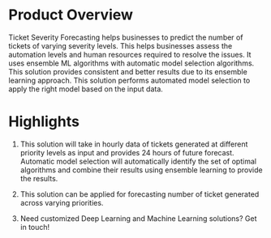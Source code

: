 # Product Overview
Ticket Severity Forecasting helps businesses to predict the number of tickets of varying severity levels. This helps businesses assess the automation levels and human resources required to resolve the issues. It uses ensemble ML algorithms with automatic model selection algorithms. This solution provides consistent and better results due to its ensemble learning approach. This solution performs automated model selection to apply the right model based on the input data.

# Highlights
1. This solution will take in hourly data of tickets generated at different priority levels as input and provides 24 hours of future forecast. Automatic model selection will automatically identify the set of optimal algorithms and combine their results using ensemble learning to provide the results.

2. This solution can be applied for forecasting number of ticket generated across varying priorities.

3. Need customized Deep Learning and Machine Learning solutions? Get in touch!